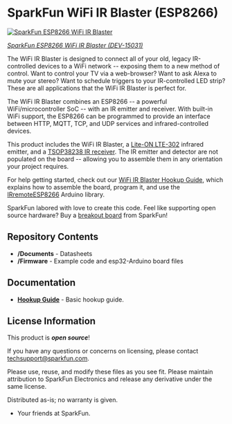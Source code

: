 SparkFun WiFi IR Blaster (ESP8266)
========================================

[![SparkFun ESP8266 WiFi IR Blaster](https://cdn.sparkfun.com/assets/parts/1/3/3/5/8/15031-SparkFun_WiFi_IR_Blaster__ESP8266_-01.jpg)](https://www.sparkfun.com/products/15031)

[*SparkFun ESP8266 WiFi IR Blaster (DEV-15031)*](https://www.sparkfun.com/products/15031)

The WiFi IR Blaster is designed to connect all of your old, legacy IR-controlled devices to a WiFi network -- exposing them to a new method of control. Want to control your TV via a web-browser? Want to ask Alexa to mute your stereo? Want to schedule triggers to your IR-controlled LED strip? These are all applications that the WiFi IR Blaster is perfect for.

The WiFi IR Blaster combines an ESP8266 -- a powerful WiFi/microcontroller SoC -- with an IR emitter and receiver. With built-in WiFi support, the ESP8266 can be programmed to provide an interface between HTTP, MQTT, TCP, and UDP services and infrared-controlled devices.

This product includes the WiFi IR Blaster, a [Lite-ON LTE-302](https://www.sparkfun.com/datasheets/Components/LTE-302.pdf) infrared emitter, and a [TSOP38238 IR receiver](https://www.sparkfun.com/products/10266). The IR emitter and detector are not populated on the board -- allowing you to assemble them in any orientation your project requires.

For help getting started, check out our [WiFi IR Blaster Hookup Guide](https://learn.sparkfun.com/tutorials/wifi-ir-blaster-hookup-guide), which explains how to assemble the board, program it, and use the [IRremoteESP8266](https://github.com/markszabo/IRremoteESP8266) Arduino library.

SparkFun labored with love to create this code. Feel like supporting open source hardware? 
Buy a [breakout board](https://www.sparkfun.com/products/15000) from SparkFun!

Repository Contents
-------------------

* **/Documents** - Datasheets
* **/Firmware** - Example code and esp32-Arduino board files


Documentation
--------------

* **[Hookup Guide](https://learn.sparkfun.com/tutorials/sparkfun-wifi-ir-blaster-hookup-guide)** - Basic hookup guide.

License Information
-------------------

This product is _**open source**_! 

If you have any questions or concerns on licensing, please contact techsupport@sparkfun.com.

Please use, reuse, and modify these files as you see fit. Please maintain attribution to SparkFun Electronics and release any derivative under the same license.

Distributed as-is; no warranty is given.

- Your friends at SparkFun.
